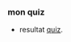 
### mon quiz

- resultat [quiz](https://wild-quiz-client.herokuapp.com/solution/3a34c61bfe7678b0b82e7f504).
